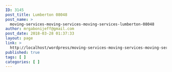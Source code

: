 ```yaml
---
ID: 3145
post_title: Lumberton 08048
post_name: >
  moving-services-moving-services-moving-services-lumberton-08048
author: mrgabonijeff@gmail.com
post_date: 2018-03-28 01:37:33
layout: page
link: >
  http://localhost/wordpress/moving-services-moving-services-moving-services-lumberton-08048/
published: true
tags: [ ]
categories: [ ]
---
```

